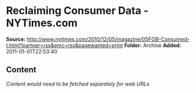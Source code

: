 # Reclaiming Consumer Data - NYTimes.com

**Source:** http://www.nytimes.com/2010/12/05/magazine/05FOB-Consumed-t.html?partner=rss&emc=rss&pagewanted=print
**Folder:** Archive
**Added:** 2011-01-01T22:53:40




## Content
*Content would need to be fetched separately for web URLs*
